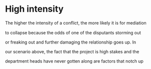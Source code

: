 # High intensity

The higher the intensity of a conﬂict, the more likely it is for mediation

to collapse because the odds of one of the disputants storming out

or freaking out and further damaging the relationship goes up. In

our scenario above, the fact that the project is high stakes and the

department heads have never gotten along are factors that notch up